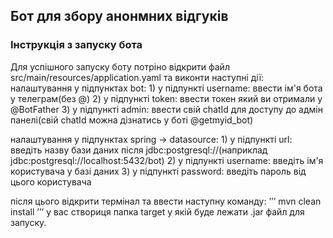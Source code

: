 ##                                  Бот для збору анонмних відгуків
###                                    Інструкція з запуску бота
Для успішного запуску боту потріно відкрити файл src/main/resources/application.yaml та виконти наступні дії:
налаштування у підпунктах bot:
    1) у підпункті username: ввести ім'я бота у телеграм(без @)
    2) у підпункті token: ввести токен який ви отримали у @BotFather
    3) у підпункті admin: ввести свій chatId для доступу до адмін панелі(свій chatId можна дізнатись у боті @getmyid_bot)

налаштування у підпунктах spring -> datasource:
    1) у підпункті url: введіть назву бази даних після jdbc:postgresql://(наприклад jdbc:postgresql://localhost:5432/bot)
    2) у підпункті username: введіть ім'я користувача у базі даних
    3) у підпункті password: введіть пароль від цього користувача

після цього відкрити термінал та ввести наступну команду:
ʼʼʼ 
mvn clean install
ʼʼʼ
у вас створиця папка target у якій буде лежати .jar файл для запуску.